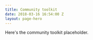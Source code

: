 ```yaml
---
title: Community toolkit
date: 2018-03-16 16:54:00 Z
layout: page-hero
---
```


<article>
	<div class="one">
		Here's the community toolkit placeholder.
</div>
</article>
